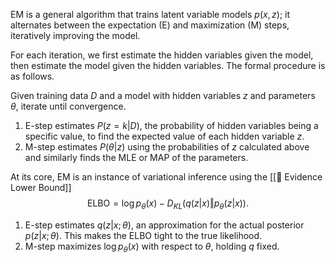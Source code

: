 EM is a general algorithm that trains latent variable models $p(x, z)$; it alternates between the expectation (E) and maximization (M) steps, iteratively improving the model.

For each iteration, we first estimate the hidden variables given the model, then estimate the model given the hidden variables. The formal procedure is as follows.

Given training data $D$ and a model with hidden variables $z$ and parameters $\theta$, iterate until convergence.
1. E-step estimates $P(z = k \vert D)$, the probability of hidden variables being a specific value, to find the expected value of each hidden variable $z$.
2. M-step estimates $P(\theta \vert z)$ using the probabilities of $z$ calculated above and similarly finds the MLE or MAP of the parameters.

At its core, EM is an instance of variational inference using the [[🧬 Evidence Lower Bound]] 
$$
\text{ELBO} = \log p_\theta(x) - D_{KL}(q(z \vert x) \Vert p_\theta(z \vert x)).
$$

1. E-step estimates $q(z \vert x; \theta)$, an approximation for the actual posterior $p(z \vert x; \theta)$. This makes the ELBO tight to the true likelihood.
2. M-step maximizes $\log p_\theta(x)$ with respect to $\theta$, holding $q$ fixed.

